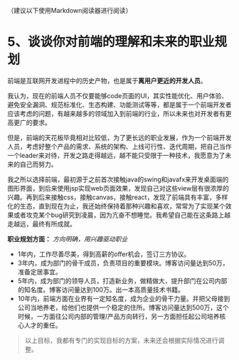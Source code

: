 （建议以下使用Markdown阅读器进行阅读）

5、谈谈你对前端的理解和未来的职业规划
===

前端是互联网开发进程中的历史产物，也是属于**离用户更近的开发人员**。

我认为，现在的前端人员不仅要能够code页面的UI，其实性能优化、用户体验、避免安全漏洞、规范标准化、生态构建、功能测试等等，都是属于一个前端开发者应该考虑的问题，有越来越多的领域加入到前端的行业，所以未来也对开发者有更高更广的要求。

但是，前端的天花板毕竟相对比较低，为了更长远的职业发展，作为一个前端开发人员，考虑好整个产品的需求、系统的架构、上线可行性、迭代周期，把自己当作一个leader来对待，开发之路走得越远，越不能只受限于一种技术，我愿意为了未来的自己而努力。

我之所以选择前端，最初源于之前首次接触java的swing和javafx来开发桌面端的图形界面，到后来使用jsp实现web页面效果，发现自己对这些view层有很浓厚的兴趣。再到后来接触css，接触canvas，接触react，发现了前端具有丰富，多样化的生态，直到现在为止，我还始终保持着那种兴趣和喜欢，常常为了实现某个效果或者攻克某个bug研究到凌晨，因为亢奋不想睡觉。我希望自己能在这条路上越走越远，最终有所成就。

**职业规划方面：** *方向明确，用兴趣驱动职业*

- 1年内，工作尽善尽美，得到高薪的offer机会，签订三方协议。
- 3年内，成为部门的骨干成员，负责项目的重要模块。博客访问量达到50万，准备定居事宜。
- 5年内，成为部门的领导人员，打造新业务，做精做大，提升部门在公司内部的知名度。博客访问量达到100万。出一本高质量技术书籍。
- 10年内，前端方面在业界有一定知名度，成为企业的骨干力量。并把父母接到公司当地养老，给他们也提供一个稳定的住所。博客访问量达到500万，这个时候，一方面往公司内部的管理/产品方向转行，另一方面担任起公司培养核心人才的重任。

> 以上目标，我都有专门的实现目标的方案，未来还会根据实际情况进行调整。

